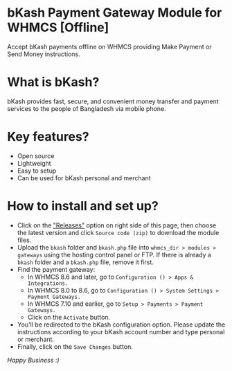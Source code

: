 # bKash Payment Gateway Module for WHMCS [Offline]

Accept bKash payments offline on WHMCS providing Make Payment or Send Money instructions.

# What is bKash?

bKash provides fast, secure, and convenient money transfer and payment services to the people of Bangladesh via mobile phone.

# Key features?

- Open source
- Lightweight
- Easy to setup
- Can be used for bKash personal and merchant

# How to install and set up?

- Click on the ["Releases"](https://github.com/namehostofficial/bkash-whmcs-offline/releases) option on right side of this page, then choose the latest version and click `Source code (zip)` to download the module files.
- Upload the `bkash` folder and `bkash.php` file into `whmcs_dir > modules > gateways` using the hosting control panel or FTP. If there is already a `bkash` folder and a `bkash.php` file, remove it first.
- Find the payment gateway:
  - In WHMCS 8.6 and later, go to `Configuration () > Apps & Integrations.`
  - In WHMCS 8.0 to 8.6, go to `Configuration () > System Settings > Payment Gateways.`
  - In WHMCS 7.10 and earlier, go to `Setup > Payments > Payment Gateways.`
  - Click on the `Activate` button.
- You'll be redirected to the bKash configuration option. Please update the instructions according to your bKash account number and type personal or merchant.
- Finally, click on the `Save Changes` button.

_Happy Business :)_

